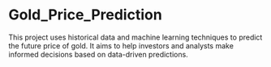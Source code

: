 # Gold_Price_Prediction
This project uses historical data and machine learning techniques to predict the future price of gold. It aims to help investors and analysts make informed decisions based on data-driven predictions.
